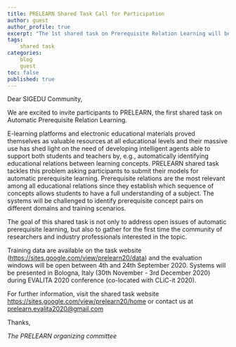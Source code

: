 ```yaml
---
title: PRELEARN Shared Task Call for Participation
author: guest
author_profile: true
excerpt: "The 1st shared task on Prerequisite Relation Learning will be held in Bologna from Nov 30-Dec 3rd, 2020."
tags:
    shared task
categories:
    blog
    guest
toc: false
published: true
---
```


Dear SIGEDU Community,

We are excited to invite participants to PRELEARN, the first shared task on Automatic Prerequisite Relation Learning.

E-learning platforms and electronic educational materials proved themselves as valuable resources at all educational levels and their massive use has shed light on the need of developing intelligent agents able to support both students and teachers by, e.g., automatically identifying educational relations between learning concepts. 
PRELEARN shared task tackles this problem asking participants to submit their models for automatic prerequisite learning. Prerequisite relations are the most relevant among all educational relations since they establish which sequence of concepts allows students to have a full understanding of a subject. 
The systems will be challenged to identify prerequisite concept pairs on different domains and training scenarios.

The goal of this shared task is not only to address open issues of automatic prerequisite learning, but also to gather for the first time the community of researchers and industry professionals interested in the topic.  

Training data are available on the task website (https://sites.google.com/view/prelearn20/data) and the evaluation windows will be open between 4th and 24th September 2020.
Systems will be presented in Bologna, Italy (30th November - 3rd December 2020) during EVALITA 2020 conference (co-located with CLiC-it 2020).

For further information, visit the shared task website https://sites.google.com/view/prelearn20/home or contact us at prelearn.evalita2020@gmail.com

Thanks,

*The PRELEARN organizing committee*

